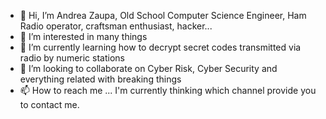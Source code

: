 - 👋 Hi, I’m Andrea Zaupa, Old School Computer Science Engineer, Ham Radio operator, craftsman enthusiast, hacker...
- 👀 I’m interested in many things
- 🌱 I’m currently learning how to decrypt secret codes transmitted via radio by numeric stations
- 💞️ I’m looking to collaborate on Cyber Risk, Cyber Security and everything related with breaking things
- 📫 How to reach me ... I'm currently thinking which channel provide you to contact me.

<!---
azaupa/azaupa is a ✨ special ✨ repository because its `README.md` (this file) appears on your GitHub profile.
You can click the Preview link to take a look at your changes.
--->
